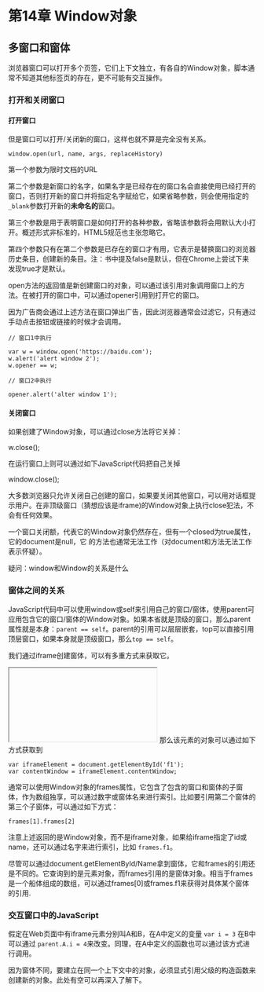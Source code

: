 # 第14章 Window对象

## 多窗口和窗体

浏览器窗口可以打开多个页签，它们上下文独立，有各自的Window对象，脚本通常不知道其他标签页的存在，更不可能有交互操作。

### 打开和关闭窗口

#### 打开窗口

但是窗口可以打开/关闭新的窗口，这样也就不算是完全没有关系。

```
window.open(url, name, args, replaceHistory)
```

第一个参数为限时文档的URL

第二个参数是新窗口的名字，如果名字是已经存在的窗口名会直接使用已经打开的窗口，否则打开新的窗口并将指定名字赋给它，如果省略参数，则会使用指定的`_blank`参数打开新的**未命名的**窗口。


第三个参数是用于表明窗口是如何打开的各种参数，省略该参数将会用默认大小打开。概述形式非标准的，HTML5规范也主张忽略它。

第四个参数只有在第二个参数是已存在的窗口才有用，它表示是替换窗口的浏览器历史条目，创建新的条目。注：书中提及false是默认，但在Chrome上尝试下来发现true才是默认。


open方法的返回值是新创建窗口的对象，可以通过该引用对象调用窗口上的方法。在被打开的窗口中，可以通过opener引用到打开它的窗口。


因为广告商会通过上述方法在窗口弹出广告，因此浏览器通常会过滤它，只有通过手动点击按钮或链接的时候才会调用。


```
// 窗口1中执行

var w = window.open('https://baidu.com');
w.alert('alert window 2');
w.opener == w;

// 窗口2中执行

opener.alert('alter window 1');
```

#### 关闭窗口

如果创建了Window对象，可以通过close方法将它关掉：

w.close();

在运行窗口上则可以通过如下JavaScript代码把自己关掉 

window.close();

大多数浏览器只允许关闭自己创建的窗口，如果要关闭其他窗口，可以用对话框提示用户。在非顶级窗口（猜想应该是iframe)的Window对象上执行close犯法，不会有任何效果。

一个窗口关闭额，代表它的Window对象仍然存在，但有一个closed为true属性，它的document是null，它 的方法也通常无法工作（对document和方法无法工作表示怀疑）。

疑问：window和Window的关系是什么


### 窗体之间的关系

JavaScript代码中可以使用window或self来引用自己的窗口/窗体，使用parent可应用包含它的窗口/窗体的Window对象。如果本省就是顶级的窗口，那么parent属性就是本身：`parent == self`。parent的引用可以层层嵌套，top可以直接引用顶层窗口，如果本身就是顶级窗口，那么`top == self`。


我们通过iframe创建窗体，可以有多重方式来获取它。

 <iframe id="f1"></iframe> 那么该元素的对象可以通过如下方式获取到
 
```
var iframeElement = document.getElementById('f1');
var contentWindow = iframeElement.contentWindow;
```

通常可以使用Window对象的frames属性，它包含了包含的窗口和窗体的子窗体，作为数组独享，可以通过数字或窗体名来进行索引。比如要引用第二个窗体的第三个子窗体，可以通过如下方式：

```
frames[1].frames[2]
```

注意上述返回的是Window对象，而不是iframe对象，如果给iframe指定了id或name，还可以通过名字来进行索引，比如 `frames.f1`。

尽管可以通过document.getElementById/Name拿到窗体，它和frames的引用还是不同的。它查询到的是元素对象，而frames引用的是窗体对象。相当于frames是一个船体组成的数组，可以通过frames[0]或frames.f1来获得对具体某个窗体的引用.


### 交互窗口中的JavaScript

假定在Web页面中有iframe元素分别叫A和B，在A中定义的变量 `var i = 3` 在B中可以通过 `parent.A.i = 4`来改变。同理，在A中定义的函数也可以通过该方式进行调用。


因为窗体不同，要建立在同一个上下文中的对象，必须显式引用父级的构造函数来创建新的对象。此处有空可以再深入了解下。


































